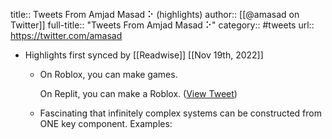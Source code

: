 title:: Tweets From Amjad Masad ⠕ (highlights)
author:: [[@amasad on Twitter]]
full-title:: "Tweets From Amjad Masad ⠕"
category:: #tweets
url:: https://twitter.com/amasad

- Highlights first synced by [[Readwise]] [[Nov 19th, 2022]]
	- On Roblox, you can make games.
	  
	  On Replit, you can make a Roblox. ([View Tweet](https://twitter.com/amasad/status/1443326676541206530))
	- Fascinating that infinitely complex systems can be constructed from ONE key component. Examples: